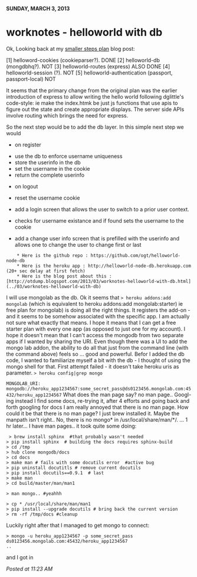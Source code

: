 **SUNDAY, MARCH 3, 2013**

worknotes - helloworld with db 
=================

Ok,
Looking back at my [smaller steps plan](../02/work-notes-loginator-smaller-steps.md) blog post:

[1] helloword-cookies (cookieparser?).  DONE
[2] helloworld-db (mongdbhq?).  NOT
[3] helloworld-routes (express) ALSO DONE
[4] helloworld-session (?). NOT
[5] helloworld-authentication (passport, passport-local) NOT

It seems that the primary change from the original plan was the earlier introduction of express to allow writing the hello world following dglittle's code-style: ie make the index.htmk be just js functions that use apis to figure out the state and create appropriate displays. The server side APIs involve routing which brings the need for express.

So the next step would be to add the db layer.
In this simple next step we would
- on register
+ use the db to enforce username uniqueness
+ store the userinfo in the db
+ set the username in the cookie
+ return the complete userinfo
- on logout
+ reset the username cookie
- add a login screen that allows the user to switch to a prior user context.
+ checks for username existance and if found sets the username to the cookie
- add a change user info screen that is prefilled with the userinfo and allows one to change
the user to change first or last

```
    * Here is the github repo : https://github.com/ogt/helloworld-node-db
    * Here is the heroku app : http://helloworld-node-db.herokuapp.com (20+ sec delay at first fetch)
    * Here is the blog post about this : [http://otdump.blogspot.com/2013/03/worknotes-helloworld-with-db.html](../03/worknotes-helloworld-with-db)
```

I will use mongolab as the db.
Ok it seems that
```> heroku addons:add mongolab```
(which is equivalent to heroku addons:add mongolab:starter) ie free plan for mongolab)
is doing all the right things. It registers the add-on - and it seems to be somehow associated with the specific app. I am actually not sure what exactly that means.
I hope it means that I can get a free starter plan with every one app (as opposed to just one for my account). I hope it doesn't mean that I can't access the mongodb from two separate apps if I wanted by sharing the URI.  Even though there was a UI to add the mongo lab addon, the ability to do all that just from the command line  (with the command above) feels so ... good and powerful.
Befor I added the db code, I wanted to familiarize myself a bit with the db - I thought of using the mongo shell for that.
First attempt failed - it doesn't take heroku uris as parameter.
```> heroku config|grep mongo ```

```MONGOLAB_URI: mongodb://heroku_app1234567:some_secret_pass@ds0123456.mongolab.com:45432/heroku_app1234567```
What does the man page say?  no man page.. Googl-ing instead I find some docs, re-trying it, 
after 4 efforts and going back and forth googling for docs I am really annoyed that there is no man page.
How could it be that there is no man page? I just brew installed it. Maybe the manpath isn't right..
No, there is no mongo* in /usr/local/share/man/*/.
... 1 hr later... I have man pages.. it took quite some doing:
```
 > brew install sphinx  #that probably wasn't needed
> pip install sphinx  # building the docs requires sphinx-build
> cd /tmp
> hub clone mongodb/docs
> cd docs
> make man # fails with some docutils error  #active bug
> pip uninstall docutitls # remove current docutils
> pip install docutils==0.9.1  # last 
> make man
> cd build/master/man/man1

> man mongo.. #yeahhh

> cp * /usr/local/share/man/man1
> pip install --upgrade docutils # bring back the current version
> rm -rf /tmp/docs #cleanup
```

Luckily right after that I managed to get mongo to connect:

```
> mongo -u heroku_app1234567 -p some_secret_pass ds0123456.mongolab.com:45432/heroku_app1234567
..
```
and I got in

_Posted at 11:23 AM_